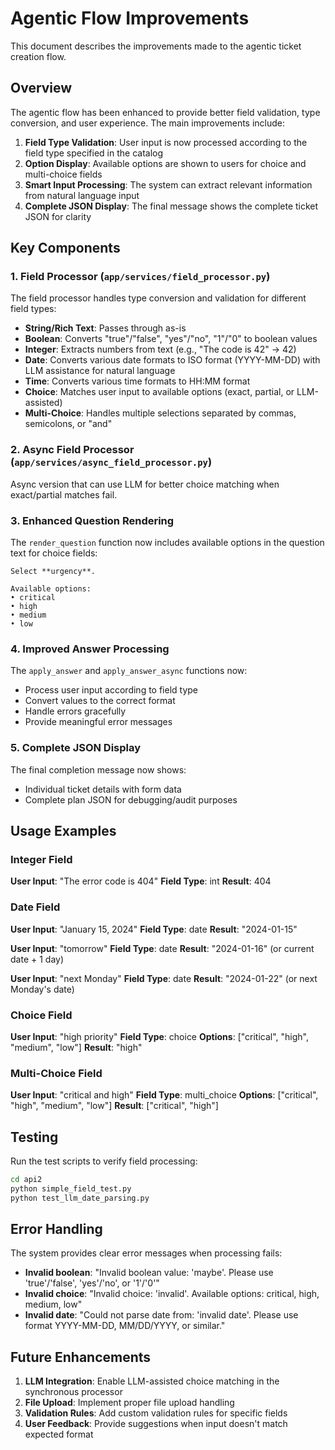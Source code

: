 # Agentic Flow Improvements

This document describes the improvements made to the agentic ticket creation flow.

## Overview

The agentic flow has been enhanced to provide better field validation, type conversion, and user experience. The main improvements include:

1. **Field Type Validation**: User input is now processed according to the field type specified in the catalog
2. **Option Display**: Available options are shown to users for choice and multi-choice fields
3. **Smart Input Processing**: The system can extract relevant information from natural language input
4. **Complete JSON Display**: The final message shows the complete ticket JSON for clarity

## Key Components

### 1. Field Processor (`app/services/field_processor.py`)

The field processor handles type conversion and validation for different field types:

- **String/Rich Text**: Passes through as-is
- **Boolean**: Converts "true"/"false", "yes"/"no", "1"/"0" to boolean values
- **Integer**: Extracts numbers from text (e.g., "The code is 42" → 42)
- **Date**: Converts various date formats to ISO format (YYYY-MM-DD) with LLM assistance for natural language
- **Time**: Converts various time formats to HH:MM format
- **Choice**: Matches user input to available options (exact, partial, or LLM-assisted)
- **Multi-Choice**: Handles multiple selections separated by commas, semicolons, or "and"

### 2. Async Field Processor (`app/services/async_field_processor.py`)

Async version that can use LLM for better choice matching when exact/partial matches fail.

### 3. Enhanced Question Rendering

The `render_question` function now includes available options in the question text for choice fields:

```
Select **urgency**.

Available options:
• critical
• high
• medium
• low
```

### 4. Improved Answer Processing

The `apply_answer` and `apply_answer_async` functions now:
- Process user input according to field type
- Convert values to the correct format
- Handle errors gracefully
- Provide meaningful error messages

### 5. Complete JSON Display

The final completion message now shows:
- Individual ticket details with form data
- Complete plan JSON for debugging/audit purposes

## Usage Examples

### Integer Field
**User Input**: "The error code is 404"
**Field Type**: int
**Result**: 404

### Date Field
**User Input**: "January 15, 2024"
**Field Type**: date
**Result**: "2024-01-15"

**User Input**: "tomorrow"
**Field Type**: date
**Result**: "2024-01-16" (or current date + 1 day)

**User Input**: "next Monday"
**Field Type**: date
**Result**: "2024-01-22" (or next Monday's date)

### Choice Field
**User Input**: "high priority"
**Field Type**: choice
**Options**: ["critical", "high", "medium", "low"]
**Result**: "high"

### Multi-Choice Field
**User Input**: "critical and high"
**Field Type**: multi_choice
**Options**: ["critical", "high", "medium", "low"]
**Result**: ["critical", "high"]

## Testing

Run the test scripts to verify field processing:

```bash
cd api2
python simple_field_test.py
python test_llm_date_parsing.py
```

## Error Handling

The system provides clear error messages when processing fails:

- **Invalid boolean**: "Invalid boolean value: 'maybe'. Please use 'true'/'false', 'yes'/'no', or '1'/'0'"
- **Invalid choice**: "Invalid choice: 'invalid'. Available options: critical, high, medium, low"
- **Invalid date**: "Could not parse date from: 'invalid date'. Please use format YYYY-MM-DD, MM/DD/YYYY, or similar."

## Future Enhancements

1. **LLM Integration**: Enable LLM-assisted choice matching in the synchronous processor
2. **File Upload**: Implement proper file upload handling
3. **Validation Rules**: Add custom validation rules for specific fields
4. **User Feedback**: Provide suggestions when input doesn't match expected format
